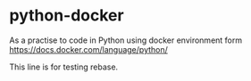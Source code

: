 # python-docker

As a practise to code in Python using docker environment form https://docs.docker.com/language/python/

This line is for testing rebase.

